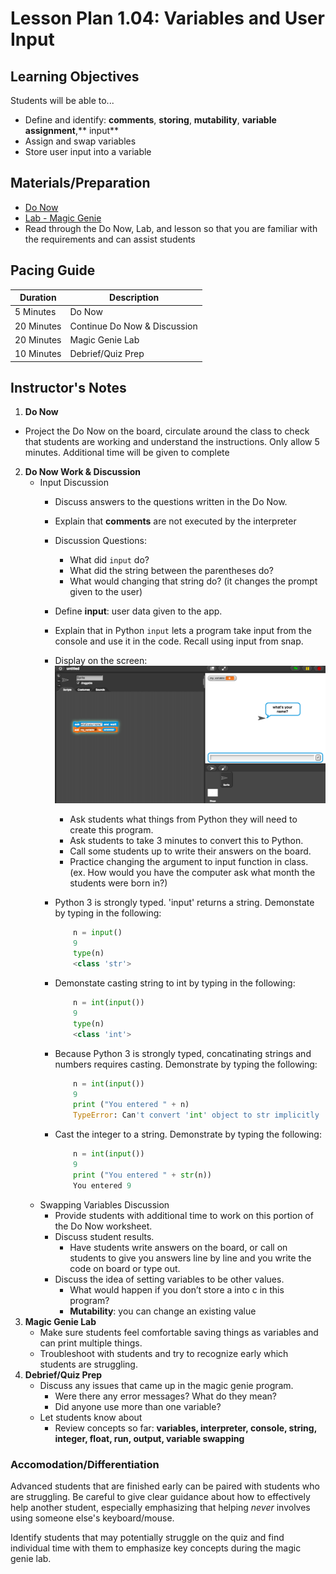 # Lesson Plan 1.04: Variables and User Input

## Learning Objectives
Students will be able to... 
* Define and identify: **comments**, **storing**, **mutability**, **variable assignment**,** input**
* Assign and swap variables
* Store user input into a variable

## Materials/Preparation
* [Do Now] 
* [Lab - Magic Genie]
* Read through the Do Now, Lab, and lesson so that you are familiar with the requirements and can assist students

## Pacing Guide
| **Duration**   |     **Description**    |
| ---------- | ------------------ |
| 5 Minutes  | Do Now             |
| 20 Minutes  | Continue Do Now & Discussion |
| 20 Minutes | Magic Genie Lab|
| 10 Minutes | Debrief/Quiz Prep         |

## Instructor's Notes
1. **Do Now**
  * Project the Do Now on the board, circulate around the class to check that students are working and understand the instructions. Only allow 5 minutes. Additional time will be given to complete
2. **Do Now Work & Discussion**
	* Input Discussion
		*	Discuss answers to the questions written in the Do Now. 
		*	Explain that **comments** are not executed by the interpreter
		*	Discussion Questions: 
		    *	What did `input` do? 
		    *	What did the string between the parentheses do? 
		    *	What would changing that string do? (it changes the prompt given to the user) 
		* Define **input**: user data given to the app. 
		* Explain that in Python `input` lets a program take input from the console and use it in the code. Recall using input from snap.
		* Display on the screen: ![Snap Input](snap_input.png)
			* Ask students what things from Python they will need to create this program. 
			* Ask students to take 3 minutes to convert this to Python.
			* Call some students up to write their answers on the board.
			* Practice changing the argument to input function in class. (ex. How would you have the computer ask what month the students were born in?)
		*	Python 3 is strongly typed.  'input' returns a string. Demonstate by typing in the following:

			```python
				n = input()
				9
				type(n)
				<class 'str'>
			```
		*	Demonstate casting string to int by typing in the following:

			```python
				n = int(input())
				9
				type(n)
				<class 'int'>
			```
		*	Because Python 3 is strongly typed, concatinating strings and numbers requires casting.  Demonstrate by typing the following:
		
			```python
				n = int(input())
				9
				print ("You entered " + n)
				TypeError: Can't convert 'int' object to str implicitly
			```
		*	Cast the integer to a string. Demonstrate by typing the following:
		
			```python
				n = int(input())
				9
				print ("You entered " + str(n))
				You entered 9
			```	
	*	Swapping Variables Discussion
		*	Provide students with additional time to work on this portion of the Do Now worksheet. 
		*	Discuss student results.
			*	Have students write answers on the board, or call on students to give you answers line by line and you write the code on board or type out. 
		*	Discuss the idea of setting variables to be other values. 
			*	What would happen if you don’t store a into c in this program? 
			*	**Mutability**: you can change an existing value
3.  **Magic Genie Lab**
	*	Make sure students feel comfortable saving things as variables and can print multiple things.
	*	Troubleshoot with students and try to recognize early which students are struggling.
4.	**Debrief/Quiz Prep**
	*	Discuss any issues that came up in the magic genie program.
		*	Were there any error messages? What do they mean?
	    *	Did anyone use more than one variable? 
	* Let students know about 
		*	Review concepts so far: **variables, interpreter, console, string, integer, float, run, output, variable swapping**

### Accomodation/Differentiation
Advanced students that are finished early can be paired with students who are struggling. Be careful to give clear guidance about how to effectively help another student, especially emphasizing that helping *never* involves using someone else's keyboard/mouse.

Identify students that may potentially struggle on the quiz and find individual time with them to emphasize key concepts during the magic genie lab. 

[Do Now]:do_now.md
[Lab - Magic Genie]:lab.md
